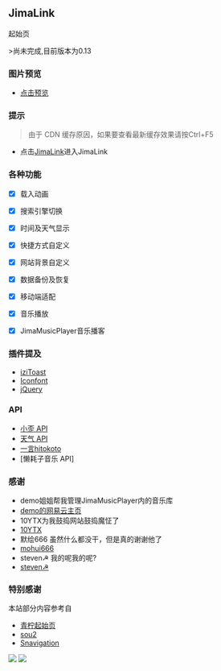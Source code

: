 <p>
<strong><h2>JimaLink</h2></strong>
起始页
</p>
>尚未完成,目前版本为0.13

### 图片预览
* [点击预览](https://jimalink.github.io/JimaLink.png)


### 提示
>由于 CDN 缓存原因，如果要查看最新缓存效果请按Ctrl+F5

- 点击[JimaLink](https://www.jimmma.top/)进入JimaLink

### 各种功能

- [x] 载入动画
- [x] 搜索引擎切换
- [x] 时间及天气显示
- [x] 快捷方式自定义
- [x] 网站背景自定义
- [x] 数据备份及恢复
- [x] 移动端适配
- [x] 音乐播放
- [x] JimaMusicPlayer音乐播客



### 插件提及

* [iziToast](https://izitoast.marcelodolza.com/)
* [Iconfont](https://www.iconfont.cn/)
* [jQuery](https://jquery.com/)
### API

* [小歪 API](https://api.ixiaowai.cn/)
* [天气 API](https://www.tianqiapi.com/)
* [一言hitokoto](https://hitokoto.cn/)
* [懒耗子音乐 API]

### 感谢
* demo姐姐帮我管理JimaMusicPlayer内的音乐库
* [demo的网易云主页](https://music.163.com/#/user/home?id=556134601)
* 10YTX为我鼓捣网站鼓捣魔怔了
* [10YTX](http://im10ytx.top/)
* 默绘666
  虽然什么都没干，但是真的谢谢他了
* [mohui666](https://mohui666.top/)
* steven☭
  我的呢我的呢?
* [steven☭](https://steve7811d.github.io/)

### 特别感谢

本站部分内容参考自

* [青柠起始页](https://limestart.cn/)
* [sou2](https://github.com/yeetime/sou2/)
* [Snavigation](https://snavigation.vercel.app/)


<a title="SSL" target="_blank" href="https://myssl.com/seal/detail?domain=blog.imsyy.top"><img src="https://img.shields.io/badge/MySSL-安全认证-brightgreen"></a>&nbsp;<a title="CDN" target="_blank" href="https://cdnjs.com/"><img src="https://img.shields.io/badge/CDN-Cloudflare-blue">
